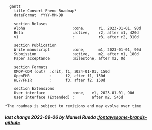 ```mermaid
  gantt
    title Convert-Pheno Roadmap*
    dateFormat  YYYY-MM-DD

    section Relases
    Alpha                     :done,      r1, 2023-01-01, 90d
    Beta                      :active,    r2, after m1, 420d
    v1                        :           r3, after r2, 310d

    section Publication
    Write manuscript          :done,      m1, 2023-01-01, 90d
    Submission                :active,    m2, after m1, 180d
    Paper acceptance          :milestone, after m2, 0d

    section Formats
    OMOP-CDM (out)  :crit, f1, 2024-01-01, 150d
    OpenEHR         :      f2, after f1, 150d
    HL7/FHIR        :      f3, after f2, 150d

    section Extensions
    User interface            :done,   e1, 2023-01-01, 90d
    User interface (Extended) :        after m2, 545d
```

`*The roadmap is subject to revisions and may evolve over time`

##### last change 2023-09-06 by Manuel Rueda [:fontawesome-brands-github:](https://github.com/mrueda)
